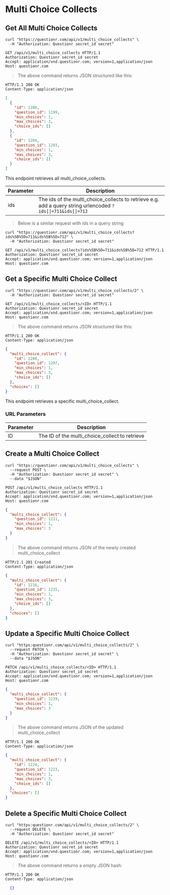 # Multi Choice Collects

## Get All Multi Choice Collects

```shell
curl "https://questionr.com/api/v1/multi_choice_collects" \
  -H "Authorization: Questionr secret_id secret"
```

```http
GET /api/v1/multi_choice_collects HTTP/1.1
Authorization: Questionr secret_id secret
Accept: application/vnd.questionr.com; version=1,application/json
Host: questionr.com
```

> The above command returns JSON structured like this:

```http
HTTP/1.1 200 OK
Content-Type: application/json
```
```json
[
  {
    "id": 1200,
    "question_id": 1199,
    "min_choices": 1,
    "max_choices": 3,
    "choice_ids": []
  },
  {
    "id": 1204,
    "question_id": 1203,
    "min_choices": 1,
    "max_choices": 3,
    "choice_ids": []
  }
]
```

This endpoint retrieves all multi_choice_collects.


Parameter | Description
--------- | -----------
ids | The ids of the multi_choice_collects to retrieve e.g. add a query string urlencoded `?ids[]=711&ids[]=712`

> Below is a similar request with ids in a query string

```shell
curl "https://questionr.com/api/v1/multi_choice_collects?ids%5B%5D=711&ids%5B%5D=712" \
  -H "Authorization: Questionr secret_id secret"
```
```http
GET /api/v1/multi_choice_collects?ids%5B%5D=711&ids%5B%5D=712 HTTP/1.1
Authorization: Questionr secret_id secret
Accept: application/vnd.questionr.com; version=1,application/json
Host: questionr.com
```

## Get a Specific Multi Choice Collect

```shell
curl "https://questionr.com/api/v1/multi_choice_collects/2" \
  -H "Authorization: Questionr secret_id secret"
```

```http
GET /api/v1/multi_choice_collects/<ID> HTTP/1.1
Authorization: Questionr secret_id secret
Accept: application/vnd.questionr.com; version=1,application/json
Host: questionr.com
```

> The above command returns JSON structured like this:

```http
HTTP/1.1 200 OK
Content-Type: application/json
```
```json
{
  "multi_choice_collect": {
    "id": 1208,
    "question_id": 1207,
    "min_choices": 1,
    "max_choices": 3,
    "choice_ids": []
  },
  "choices": []
}
```

This endpoint retrieves a specific multi_choice_collect.

### URL Parameters

Parameter | Description
--------- | -----------
ID | The ID of the multi_choice_collect to retrieve



## Create a Multi Choice Collect



```shell
curl "https://questionr.com/api/v1/multi_choice_collects" \
  --request POST \
  -H "Authorization: Questionr secret_id secret" \
  --data "$JSON"
```

```http
POST /api/v1/multi_choice_collects HTTP/1.1
Authorization: Questionr secret_id secret
Accept: application/vnd.questionr.com; version=1,application/json
Host: questionr.com
```
```json
{
  "multi_choice_collect": {
    "question_id": 1211,
    "min_choices": 1,
    "max_choices": 3
  }
}
```

> The above command returns JSON of the newly created multi_choice_collect

```http
HTTP/1.1 201 Created
Content-Type: application/json
```
```json
{
  "multi_choice_collect": {
    "id": 1216,
    "question_id": 1215,
    "min_choices": 1,
    "max_choices": 3,
    "choice_ids": []
  },
  "choices": []
}
```

## Update a Specific Multi Choice Collect



```shell
curl "https:questionr.com/api/v1/multi_choice_collects/2" \
  --request PATCH \
  -H "Authorization: Questionr secret_id secret" \
  --data "$JSON"
```
```http
PATCH /api/v1/multi_choice_collects/<ID> HTTP/1.1
Authorization: Questionr secret_id secret
Accept: application/vnd.questionr.com; version=1,application/json
Host: questionr.com
```
```json
{
  "multi_choice_collect": {
    "question_id": 1219,
    "min_choices": 1,
    "max_choices": 3
  }
}
```

> The above command returns JSON of the updated multi_choice_collect

```http
HTTP/1.1 200 OK
Content-Type: application/json
```
```json
{
  "multi_choice_collect": {
    "id": 1224,
    "question_id": 1223,
    "min_choices": 1,
    "max_choices": 3,
    "choice_ids": []
  },
  "choices": []
}
```


## Delete a Specific Multi Choice Collect



```shell
curl "https:questionr.com/api/v1/multi_choice_collects/2" \
  --request DELETE \
  -H "Authorization: Questionr secret_id secret"
```

```http
DELETE /api/v1/multi_choice_collects/<ID> HTTP/1.1
Authorization: Questionr secret_id secret
Accept: application/vnd.questionr.com; version=1,application/json
Host: questionr.com
```

> The above command returns a empty JSON hash:

```http
HTTP/1.1 200 OK
Content-Type: application/json
```
```json
  {}
```

